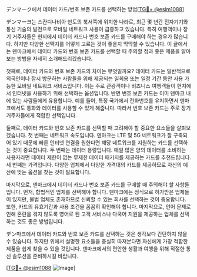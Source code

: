 デンマーク에서 데이터 카드/번호 보존 카드를 선택하는 방법[[TG💪+ @esim1088](https://t.me/s/esim1088)]

デンマー크는 스칸디나비아 반도의 북서쪽에 위치한 나라로, 최근 몇 년간 전자기기와 통신 기술의 발전으로 모바일 네트워크 사용이 급증하고 있습니다. 특히 여행객이나 장기 거주자들은 현지에서 데이터 카드나 번호 보존 카드를 구매해야 하는 경우가 많습니다. 하지만 다양한 선택지를 어떻게 고르는 것이 좋을지 막막할 수 있습니다. 이 글에서는 덴마크에서 데이터 카드와 번호 보존 카드를 선택할 때 주의할 점과 좋은 제품을 알아보는 방법을 자세히 소개해드리겠습니다.

첫째로, 데이터 카드와 번호 보존 카드의 차이는 무엇일까요? 데이터 카드는 일반적으로 외국인이나 잠시 방문하는 사람들을 위해 제공되는 일회용 또는 일정 기간 동안 사용 가능한 모바일 네트워크 서비스입니다. 이는 주로 관광객이나 비즈니스 여행객들이 현지에서 인터넷을 사용하기 위해 선택하는 옵션입니다. 반면 번호 보존 카드는 이미 덴마크 내에 있는 사람들에게 유용합니다. 예를 들어, 특정 국가에서 전화번호를 유지하면서 덴마크에서도 통화와 데이터를 사용할 수 있게 해줍니다. 따라서 번호 보존 카드는 주로 장기 거주자들에게 적합한 선택입니다.

둘째로, 데이터 카드와 번호 보존 카드를 선택할 때 고려해야 할 중요한 요소들을 살펴보겠습니다. 첫 번째는 네트워크 속도입니다. 덴마크는 LTE 및 5G 네트워크가 잘 구축되어 있기 때문에 빠른 인터넷 연결을 원한다면 해당 네트워크를 지원하는 카드를 선택하는 것이 중요합니다. 두 번째는 데이터 용량입니다. 매일 많은 양의 데이터를 소비하는 사용자라면 데이터 제한이 없는 무제한 데이터 패키지를 제공하는 카드를 추천드립니다. 세 번째는 가격입니다. 다양한 업체에서 다양한 가격대의 카드를 제공하므로 자신의 예산에 맞는 옵션을 찾는 것이 필요합니다.

마지막으로, 덴마크에서 데이터 카드나 번호 보존 카드를 구매할 때 주의해야 할 사항들입니다. 먼저, 합법적인 업체를 선택해야 합니다. 덴마크에는 정식으로 허가받은 업체들이 있지만, 불법 업체도 존재하므로 신뢰할 수 있는 회사를 선택하는 것이 중요합니다. 또한, 카드의 유효기간과 사용 조건을 꼼꼼히 확인해야 합니다. 마지막으로, 언어 문제로 인해 혼란을 겪지 않도록 영어로 된 고객 서비스나 다국어 지원을 제공하는 업체를 선택하는 것도 좋은 방법입니다.

デン마크에서 데이터 카드와 번호 보존 카드를 선택하는 것은 생각보다 간단하지 않을 수 있습니다. 하지만 위에서 설명한 요소들을 충실히 따져본다면 자신에게 가장 적합한 제품을 쉽게 찾을 수 있을 것입니다. 덴마크에서의 편안한 생활과 여행을 위해 적절한 통신 솔루션을 준비하시길 바랍니다.

[[TG💪+ @esim1088](https://t.me/s/esim1088) ![Image](https://i.postimg.cc/Y0z9fWf4/image.png)]